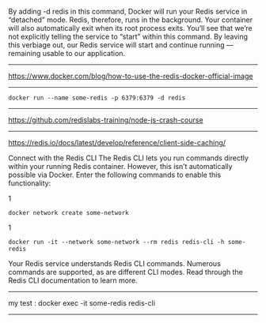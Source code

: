 

By adding -d redis in this command, Docker will run your Redis service in “detached” mode.
Redis, therefore, runs in the background. Your container will also automatically exit when its root process exits. 
You’ll see that we’re not explicitly telling the service to “start” within this command. 
By leaving this verbiage out, our Redis service will start and continue running — remaining usable to our application.
****
https://www.docker.com/blog/how-to-use-the-redis-docker-official-image
*****
    docker run --name some-redis -p 6379:6379 -d redis
****
https://github.com/redislabs-training/node-js-crash-course
******

https://redis.io/docs/latest/develop/reference/client-side-caching/

Connect with the Redis CLI
The Redis CLI lets you run commands directly within your running Redis container. However, this isn’t automatically possible via Docker. Enter the following commands to enable this functionality: 

1
 
    docker network create some-network
1

    docker run -it --network some-network --rm redis redis-cli -h some-redis
Your Redis service understands Redis CLI commands. Numerous commands are supported, as are different CLI modes. Read through the Redis CLI documentation to learn more. 

******
my test : docker exec -it some-redis redis-cli
*****************
